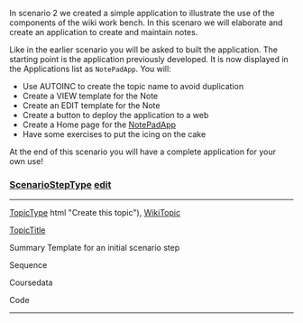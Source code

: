 <div class="foswikiPage">

<span id="PageTop"></span>

In scenario 2 we created a simple application to illustrate the use of
the components of the wiki work bench. In this scenaro we will elaborate
and create an application to create and maintain notes.

Like in the earlier scenario you will be asked to built the application.
The starting point is the application previously developed. It is now
displayed in the Applications list as `NotePadApp`. You will:

-   Use AUTOINC to create the topic name to avoid duplication
-   Create a VIEW template for the Note
-   Create an EDIT template for the Note
-   Create a button to deploy the application to a web
-   Create a Home page for the
    [NotePadApp](NotePadApp.html "Create this topic")
-   Have some exercises to put the icing on the cake

At the end of this scenario you will have a complete application for
your own use!

<span id="TopicEnd"></span>

<div class="foswikiForm foswikiFormStep">

### [ScenarioStepType](../../../Applications/KatacodaApp/ScenarioStepType.html) <span class="foswikiSmall">[edit](ScenarioIntro.html)</span>

  ------------------------------------ ------------------------------------
  [TopicType](TopicType.html "Create t [ScenarioStepType](ScenarioStepType.
  his topic")                          html "Create this topic"),
                                       [WikiTopic](WikiTopic.html "Create t
                                       his topic")

  [TopicTitle](TopicTitle.html "Create 
   this topic")                        

  Summary                              Template for an initial scenario
                                       step

  Sequence                             

  Coursedata                           

  Code                                 
  ------------------------------------ ------------------------------------

</div>

</div>
